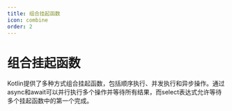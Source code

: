 ```yaml
---
title: 组合挂起函数
icon: combine
order: 2
---
```


# 组合挂起函数

Kotlin提供了多种方式组合挂起函数，包括顺序执行、并发执行和异步操作。通过async和await可以并行执行多个操作并等待所有结果，而select表达式允许等待多个挂起函数中的第一个完成。
